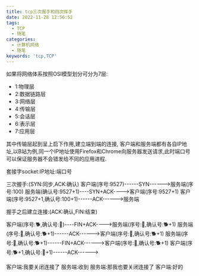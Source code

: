 ```yaml
---
title: tcp三次握手和四次挥手
date: 2022-11-28 12:56:52
tags:
  - TCP
  - 随笔
categories: 
  - 计算机网络
  - 随笔
keywords: 'tcp,TCP'
---
```




如果将网络体系按照OSI模型划分可分为7层:
- 1:物理层
- 2:数据链路层
- 3:网络层
- 4:传输层
- 5:会话层
- 6:表示层
- 7:应用层

其中传输层起到呈上启下作用,建立端到端的连接,
客户端和服务端都有各自IP地址,以B站为例,同一个IP地址使用Firefox和Chrome向服务器发送请求,此时端口号可以保证服务器不会错发给不同的应用进程.

套接字socket:IP地址:端口号


三次握手:(SYN:同步,ACK:确认)
客户端(序号:9527)------SYN------>服务端(序号:100)
服务端(确认号:9527+1)----SYN+ACK---->客户端(序号:9527+1)
客户端(序号:9527+1,确认号:100+1)------ACK------>服务端

握手之后建立连接:(ACK:确认,FIN:结束)

客户端(序号:🐕,确认号:💩)----FIN+ACK---->服务端(序号:💩,确认号:🐕+1)
服务端(序号:💩,确认号:🐕+1)------ACK------>客户端(序号:💩,确认号:🐕+1)
服务端(序号:💩,确认号:🐕+1)------FIN+ACK------>客户端(序号:💩,确认号:🐕+1)
客户端(序号:🐕+1,确认号:💩+1)------ACK------>

客户端:我要关闭连接了
服务端:收到
服务端:那我也要关闭连接了
客户端:好的